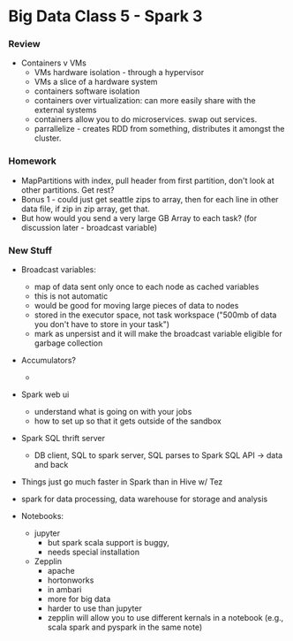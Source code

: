 Big Data Class 5 - Spark 3
==========================

### Review

- Containers v VMs
	- VMs hardware isolation - through a hypervisor
	- VMs a slice of a hardware system
	- containers software isolation
	- containers over virtualization: can more easily share with the external systems
	- containers allow you to do microservices. swap out services.
	- parrallelize - creates RDD from something, distributes it amongst the cluster.

### Homework

- MapPartitions with index, pull header from first partition, don't look at other partitions. Get rest?
- Bonus 1 - could just get seattle zips to array, then for each line in other data file, if zip in zip array, get that.
- But how would you send a very large GB Array to each task? (for discussion later - broadcast variable)

### New Stuff

- Broadcast variables: 

	- map of data sent only once to each node as cached variables
	- this is not automatic
	- would be good for moving large pieces of data to nodes 
	- stored in the executor space, not task workspace ("500mb of data you don't have to store in your task")
	- mark as unpersist and it will make the broadcast variable eligible for garbage collection

- Accumulators?

	-

- Spark web ui

	- understand what is going on with your jobs
	- how to set up so that it gets outside of the sandbox

- Spark SQL thrift server
	- DB client, SQL to spark server, SQL parses to Spark SQL API -> data and back

- Things just go much faster in Spark than in Hive w/ Tez

- spark for data processing, data warehouse for storage and analysis

- Notebooks:

	- jupyter
		 - but spark scala support is buggy, 
		 - needs special installation
	- Zepplin
		 - apache
		 - hortonworks
		 - in ambari
		 - more for big data
		 - harder to use than jupyter
		 - zepplin will allow you to use different kernals in a notebook (e.g., scala spark and pyspark in the same note)